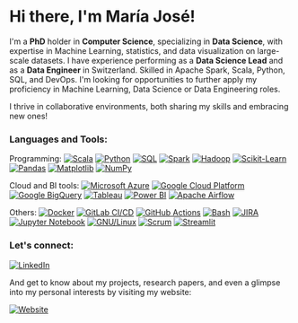# Hi there, I'm María José!

I'm a **PhD** holder in **Computer Science**, specializing in **Data Science**, with expertise in Machine Learning, statistics, and data visualization on large-scale datasets. I have experience performing as a **Data Science Lead** and as a **Data Engineer** in Switzerland. Skilled in Apache Spark, Scala, Python, SQL, and DevOps. I'm looking for opportunities to further apply my proficiency in Machine Learning, Data Science or Data Engineering roles.

I thrive in collaborative environments, both sharing my skills and embracing new ones!

### Languages and Tools:
Programming:
[![Scala](https://img.shields.io/badge/-Scala-red?logo=scala)](https://www.scala-lang.org/)
[![Python](https://img.shields.io/badge/-Python-blue?logo=python)](https://www.python.org/)
[![SQL](https://img.shields.io/badge/-SQL-4479A1?logo=sql)](https://www.w3schools.com/sql/)
[![Spark](https://img.shields.io/badge/-Spark-yellow?logo=apache-spark)](https://spark.apache.org/)
[![Hadoop](https://img.shields.io/badge/-Hadoop-FF7300?logo=apache-hadoop)](https://hadoop.apache.org/)
[![Scikit-Learn](https://img.shields.io/badge/-Scikit_Learn-F7931E?logo=scikit-learn)](https://scikit-learn.org/)
[![Pandas](https://img.shields.io/badge/-Pandas-150458?logo=pandas)](https://pandas.pydata.org/)
[![Matplotlib](https://img.shields.io/badge/-Matplotlib-11557C?logo=python)](https://matplotlib.org/)
[![NumPy](https://img.shields.io/badge/-NumPy-013243?logo=numpy)](https://numpy.org/)

Cloud and BI tools:
[![Microsoft Azure](https://img.shields.io/badge/-Microsoft%20Azure-blue?logo=microsoft-azure)](https://azure.microsoft.com/)
[![Google Cloud Platform](https://img.shields.io/badge/-Google%20Cloud%20Platform-4285F4?logo=google-cloud)](https://cloud.google.com/)
[![Google BigQuery](https://img.shields.io/badge/-Google%20BigQuery-4285F4?logo=google-cloud)](https://cloud.google.com/bigquery/)
[![Tableau](https://img.shields.io/badge/-Tableau-E97627?logo=tableau)](https://www.tableau.com/)
[![Power BI](https://img.shields.io/badge/-Power%20BI-F2C811?logo=powerbi)](https://powerbi.microsoft.com/)
[![Apache Airflow](https://img.shields.io/badge/-Airflow-017CEE?logo=apache-airflow)](https://airflow.apache.org/)

Others:
[![Docker](https://img.shields.io/badge/-Docker-blue?logo=docker)](https://www.docker.com/)
[![GitLab CI/CD](https://img.shields.io/badge/-GitLab%20CI%2FCD-orange?logo=gitlab)](https://about.gitlab.com/stages-devops-lifecycle/continuous-integration/)
[![GitHub Actions](https://img.shields.io/badge/-GitHub%20Actions-2088FF?logo=github-actions)](https://github.com/features/actions)
[![Bash](https://img.shields.io/badge/-Bash-4EAA25?logo=gnu-bash)](https://www.gnu.org/software/bash/)
[![JIRA](https://img.shields.io/badge/-JIRA-0052CC?logo=jira)](https://www.atlassian.com/software/jira)
[![Jupyter Notebook](https://img.shields.io/badge/-Jupyter-FFFFFF?logo=jupyter)](https://jupyter.org/)
[![GNU/Linux](https://img.shields.io/badge/-GNU%2FLinux-black?logo=linux)](https://www.gnu.org/gnu/linux-and-gnu.en.html)
[![Scrum](https://img.shields.io/badge/-Scrum-0093DD?logo=scrum)](https://www.scrum.org/)
[![Streamlit](https://img.shields.io/badge/-Streamlit-FF4B4B?logo=streamlit)](https://streamlit.io/)


### Let's connect:

[![LinkedIn](https://img.shields.io/badge/LinkedIn-mjbasgall-blue)](https://www.linkedin.com/in/mjbasgall/)

And get to know about my projects, research papers, and even a glimpse into my personal interests by visiting my website:

[![Website](https://img.shields.io/badge/Website-majobasgall.github.io/-green)](https://majobasgall.github.io/)

